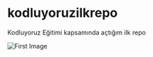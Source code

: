 # kodluyoruzilkrepo
Kodluyoruz Eğitimi kapsamında açtığım ilk repo

![First Image](https://global-uploads.webflow.com/6097e0eca1e875de53031ff6/6290f6509fcbca0b05f2acb0_Frame%20339.png)